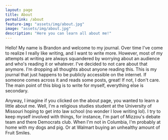 ```yaml
---
layout: page
title: About
permalink: /about
feature-img: "assets/img/about.jpg"
image: "assets/img/about.jpg"
description: "Here you can learn all about me!"
---
```


Hello! My name is Brandon and welcome to my journal. Over time I've come to realize I really like writing, and I want to write more. However, most of my attempts at writing are always squandered by worrying about an audience and who's reading it or whatever. I've decided to not care about that anymore. I'm dropping all thoughts about anyone reading this. This is my journal that just happens to be publicly accessible on the internet. If someone comes across it and reads some posts, great! If not, I don't care. The main point of this blog is to write for myself, everything else is secondary.

Anyway, I imagine if you clicked on the about page, you wanted to learn a little about me. Well, I'm a religious studies student at the University of Missouri hoping to get into law school (no wonder I love writing lol). I try to keep myself involved with things, for instance, I'm part of Mizzou's debate team and there Democrats club. When I'm not in Columbia, I'm probably at home with my dogs and pig. Or at Walmart buying an unhealthy amount of Fruit Smiles.
